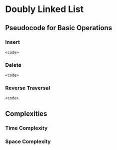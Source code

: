 # Doubly Linked List


## Pseudocode for Basic Operations

### Insert
```
<code>
```

### Delete
```
<code>
```

### Reverse Traversal
```
<code>
```


## Complexities

### Time Complexity

### Space Complexity